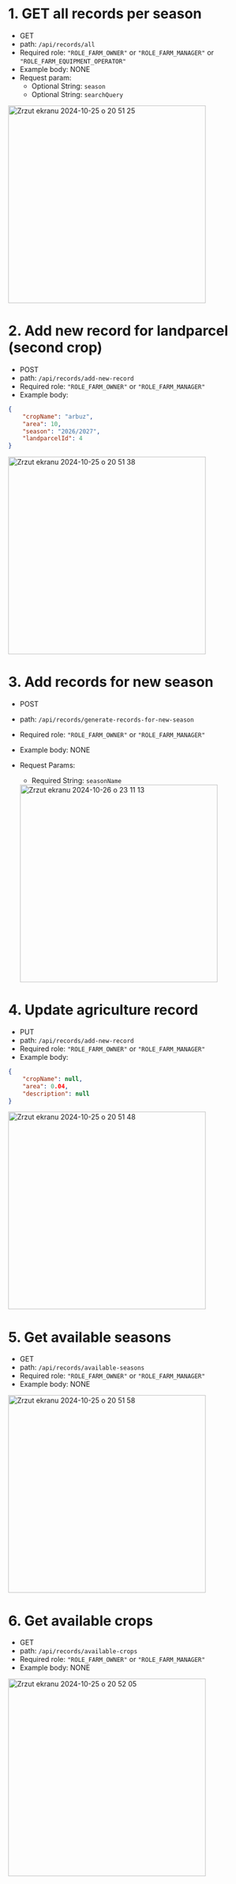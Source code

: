 # 1. GET all records per season
* GET
* path: ```/api/records/all```
* Required role: ```"ROLE_FARM_OWNER"``` or ```"ROLE_FARM_MANAGER"``` or ```"ROLE_FARM_EQUIPMENT_OPERATOR"```
* Example body: NONE
* Request param:
  - Optional String: ```season```
  - Optional String: ```searchQuery```

<img width="400" alt="Zrzut ekranu 2024-10-25 o 20 51 25" src="https://github.com/user-attachments/assets/d6159e3c-ce42-4e69-8e74-e3b6be83eec6">


# 2. Add new record for landparcel (second crop)
* POST
* path: ```/api/records/add-new-record```
* Required role: ```"ROLE_FARM_OWNER"``` or ```"ROLE_FARM_MANAGER"```
* Example body:

```json
{
    "cropName": "arbuz",
    "area": 10,
    "season": "2026/2027",
    "landparcelId": 4
}
```
<img width="400" alt="Zrzut ekranu 2024-10-25 o 20 51 38" src="https://github.com/user-attachments/assets/dd1a58a2-3607-4e7a-8af7-9400db816aeb">

# 3. Add records for new season
* POST
* path: ```/api/records/generate-records-for-new-season```
* Required role: ```"ROLE_FARM_OWNER"``` or ```"ROLE_FARM_MANAGER"```
* Example body: NONE
* Request Params:
  - Required String: ```seasonName```
 
  <img width="400" alt="Zrzut ekranu 2024-10-26 o 23 11 13" src="https://github.com/user-attachments/assets/61140ed3-bff8-46ee-bcba-ad10b6e93a77">

# 4. Update agriculture record
* PUT
* path: ```/api/records/add-new-record```
* Required role: ```"ROLE_FARM_OWNER"``` or ```"ROLE_FARM_MANAGER"```
* Example body:
```json
{
    "cropName": null,
    "area": 0.04,
    "description": null
}
```

<img width="400" alt="Zrzut ekranu 2024-10-25 o 20 51 48" src="https://github.com/user-attachments/assets/a5ca5222-6d18-4f31-bd72-19ff8835a806">


# 5. Get available seasons
* GET
* path: ```/api/records/available-seasons```
* Required role: ```"ROLE_FARM_OWNER"``` or ```"ROLE_FARM_MANAGER"```
* Example body: NONE

<img width="400" alt="Zrzut ekranu 2024-10-25 o 20 51 58" src="https://github.com/user-attachments/assets/bd13b7a3-51cd-42af-9b32-dade1751506e">

# 6. Get available crops
* GET
* path: ```/api/records/available-crops```
* Required role: ```"ROLE_FARM_OWNER"``` or ```"ROLE_FARM_MANAGER"```
* Example body: NONE

<img width="400" alt="Zrzut ekranu 2024-10-25 o 20 52 05" src="https://github.com/user-attachments/assets/73268049-3c7f-4da8-a5cc-87ea0f27c8c8">

